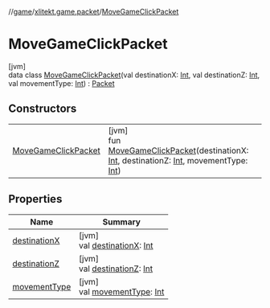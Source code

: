 //[game](../../../index.md)/[xlitekt.game.packet](../index.md)/[MoveGameClickPacket](index.md)

# MoveGameClickPacket

[jvm]\
data class [MoveGameClickPacket](index.md)(val destinationX: [Int](https://kotlinlang.org/api/latest/jvm/stdlib/kotlin/-int/index.html), val destinationZ: [Int](https://kotlinlang.org/api/latest/jvm/stdlib/kotlin/-int/index.html), val movementType: [Int](https://kotlinlang.org/api/latest/jvm/stdlib/kotlin/-int/index.html)) : [Packet](../-packet/index.md)

## Constructors

| | |
|---|---|
| [MoveGameClickPacket](-move-game-click-packet.md) | [jvm]<br>fun [MoveGameClickPacket](-move-game-click-packet.md)(destinationX: [Int](https://kotlinlang.org/api/latest/jvm/stdlib/kotlin/-int/index.html), destinationZ: [Int](https://kotlinlang.org/api/latest/jvm/stdlib/kotlin/-int/index.html), movementType: [Int](https://kotlinlang.org/api/latest/jvm/stdlib/kotlin/-int/index.html)) |

## Properties

| Name | Summary |
|---|---|
| [destinationX](destination-x.md) | [jvm]<br>val [destinationX](destination-x.md): [Int](https://kotlinlang.org/api/latest/jvm/stdlib/kotlin/-int/index.html) |
| [destinationZ](destination-z.md) | [jvm]<br>val [destinationZ](destination-z.md): [Int](https://kotlinlang.org/api/latest/jvm/stdlib/kotlin/-int/index.html) |
| [movementType](movement-type.md) | [jvm]<br>val [movementType](movement-type.md): [Int](https://kotlinlang.org/api/latest/jvm/stdlib/kotlin/-int/index.html) |
